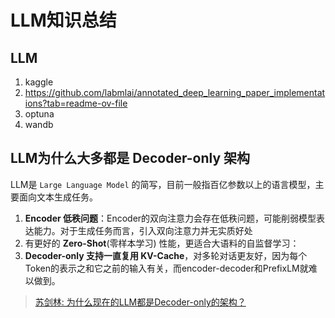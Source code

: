 
# LLM知识总结

## LLM

1. kaggle
2. https://github.com/labmlai/annotated_deep_learning_paper_implementations?tab=readme-ov-file
3. optuna
4. wandb

## LLM为什么大多都是 Decoder-only 架构

LLM是 `Large Language Model` 的简写，目前一般指百亿参数以上的语言模型，主要面向文本生成任务。

1. **Encoder 低秩问题**：Encoder的双向注意力会存在低秩问题，可能削弱模型表达能力。对于生成任务而言，引入双向注意力并无实质好处
2. 有更好的 **Zero-Shot**(零样本学习) 性能，更适合大语料的自监督学习：
3. **Decoder-only 支持一直复用 KV-Cache**，对多轮对话更友好，因为每个Token的表示之和它之前的输入有关，而encoder-decoder和PrefixLM就难以做到。


> [苏剑林: 为什么现在的LLM都是Decoder-only的架构？](https://kexue.fm/archives/9529)